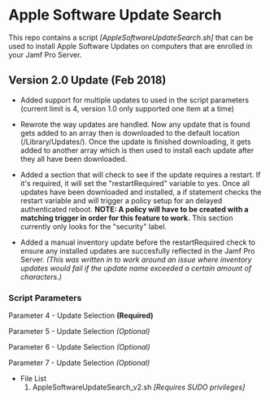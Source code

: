 # Apple Software Update Search

This repo contains a script *[AppleSoftwareUpdateSearch.sh]* that can be used to install Apple Software Updates on computers that are enrolled in your Jamf Pro Server.

## Version 2.0 Update (Feb 2018)
- Added support for multiple updates to used in the script parameters (current limit is 4, version 1.0 only supported one item at a time)
- Rewrote the way updates are handled. Now any update that is found gets added to an array then is downloaded to the default location (/Library/Updates/). Once the update is finished downloading, it gets added to another array
which is then used to install each update after they all have been downloaded.
- Added a section that will check to see if the update requires a restart. If it's required, it will set the "restartRequired" variable to yes. Once all updates have been downloaded and installed, a if statement checks the restart variable and will trigger a policy setup for an delayed authenticated reboot. **NOTE: A policy will have to be created with a matching trigger in order for this feature to work.** This section currently only looks for the "security" label.

- Added a manual inventory update before the restartRequired check to ensure any installed updates are succesfully reflected in the Jamf Pro Server. *(This was written in to work around an issue where inventory updates would fail if the update name exceeded a certain amount of characters.)* 

### Script Parameters
Parameter 4 - Update Selection **(Required)**

Parameter 5 - Update Selection *(Optional)*

Parameter 6 - Update Selection *(Optional)*

Parameter 7 - Update Selection *(Optional)*

- File List
  1. AppleSoftwareUpdateSearch_v2.sh *[Requires SUDO privileges]*
